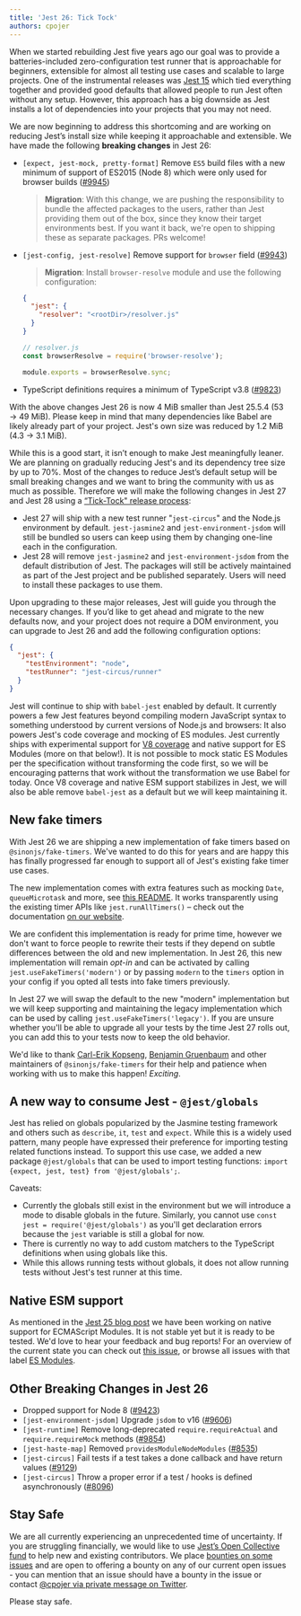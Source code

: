 ```yaml
---
title: 'Jest 26: Tick Tock'
authors: cpojer
---
```


When we started rebuilding Jest five years ago our goal was to provide a batteries-included zero-configuration test runner that is approachable for beginners, extensible for almost all testing use cases and scalable to large projects. One of the instrumental releases was [Jest 15](/blog/2016/09/01/jest-15) which tied everything together and provided good defaults that allowed people to run Jest often without any setup. However, this approach has a big downside as Jest installs a lot of dependencies into your projects that you may not need.

We are now beginning to address this shortcoming and are working on reducing Jest’s install size while keeping it approachable and extensible. We have made the following **breaking changes** in Jest 26:

<!--truncate-->

- `[expect, jest-mock, pretty-format]` Remove `ES5` build files with a new minimum of support of ES2015 (Node 8) which were only used for browser builds ([#9945](https://github.com/jestjs/jest/pull/9945))

  > **Migration**: With this change, we are pushing the responsibility to bundle the affected packages to the users, rather than Jest providing them out of the box, since they know their target environments best. If you want it back, we're open to shipping these as separate packages. PRs welcome!

- `[jest-config, jest-resolve]` Remove support for `browser` field ([#9943](https://github.com/jestjs/jest/pull/9943))

  > **Migration**: Install `browser-resolve` module and use the following configuration:

  ```json
  {
    "jest": {
      "resolver": "<rootDir>/resolver.js"
    }
  }
  ```

  ```js
  // resolver.js
  const browserResolve = require('browser-resolve');

  module.exports = browserResolve.sync;
  ```

- TypeScript definitions requires a minimum of TypeScript v3.8 ([#9823](https://github.com/jestjs/jest/pull/9823))

With the above changes Jest 26 is now 4 MiB smaller than Jest 25.5.4 (53 → 49 MiB). Please keep in mind that many dependencies like Babel are likely already part of your project. Jest's own size was reduced by 1.2 MiB (4.3 -> 3.1 MiB).

While this is a good start, it isn’t enough to make Jest meaningfully leaner. We are planning on gradually reducing Jest's and its dependency tree size by up to 70%. Most of the changes to reduce Jest’s default setup will be small breaking changes and we want to bring the community with us as much as possible. Therefore we will make the following changes in Jest 27 and Jest 28 using a [“Tick-Tock" release process](https://en.wikipedia.org/wiki/Tick%E2%80%93tock_model):

- Jest 27 will ship with a new test runner "`jest-circus`" and the Node.js environment by default. `jest-jasmine2` and `jest-environment-jsdom` will still be bundled so users can keep using them by changing one-line each in the configuration.
- Jest 28 will remove `jest-jasmine2` and `jest-environment-jsdom` from the default distribution of Jest. The packages will still be actively maintained as part of the Jest project and be published separately. Users will need to install these packages to use them.

Upon upgrading to these major releases, Jest will guide you through the necessary changes. If you’d like to get ahead and migrate to the new defaults now, and your project does not require a DOM environment, you can upgrade to Jest 26 and add the following configuration options:

```json
{
  "jest": {
    "testEnvironment": "node",
    "testRunner": "jest-circus/runner"
  }
}
```

Jest will continue to ship with `babel-jest` enabled by default. It currently powers a few Jest features beyond compiling modern JavaScript syntax to something understood by current versions of Node.js and browsers: It also powers Jest's code coverage and mocking of ES modules. Jest currently ships with experimental support for [V8 coverage](/blog/2020/01/21/jest-25#v8-code-coverage) and native support for ES Modules (more on that below!). It is not possible to mock static ES Modules per the specification without transforming the code first, so we will be encouraging patterns that work without the transformation we use Babel for today. Once V8 coverage and native ESM support stabilizes in Jest, we will also be able remove `babel-jest` as a default but we will keep maintaining it.

## New fake timers

With Jest 26 we are shipping a new implementation of fake timers based on `@sinonjs/fake-timers`. We've wanted to do this for years and are happy this has finally progressed far enough to support all of Jest's existing fake timer use cases.

The new implementation comes with extra features such as mocking `Date`, `queueMicrotask` and more, see [this README](https://github.com/sinonjs/fake-timers/blob/master/README.md). It works transparently using the existing timer APIs like `jest.runAllTimers()` – check out the documentation [on our website](/docs/timer-mocks).

We are confident this implementation is ready for prime time, however we don't want to force people to rewrite their tests if they depend on subtle differences between the old and new implementation. In Jest 26, this new implementation will remain _opt-in_ and can be activated by calling `jest.useFakeTimers('modern')` or by passing `modern` to the `timers` option in your config if you opted all tests into fake timers previously.

In Jest 27 we will swap the default to the new "modern" implementation but we will keep supporting and maintaining the legacy implementation which can be used by calling `jest.useFakeTimers('legacy')`. If you are unsure whether you'll be able to upgrade all your tests by the time Jest 27 rolls out, you can add this to your tests now to keep the old behavior.

We'd like to thank [Carl-Erik Kopseng](https://github.com/fatso83), [Benjamin Gruenbaum](https://github.com/benjamingr) and other maintainers of `@sinonjs/fake-timers` for their help and patience when working with us to make this happen! _Exciting_.

## A new way to consume Jest - `@jest/globals`

Jest has relied on globals popularized by the Jasmine testing framework and others such as `describe`, `it`, `test` and `expect`. While this is a widely used pattern, many people have expressed their preference for importing testing related functions instead. To support this use case, we added a new package `@jest/globals` that can be used to import testing functions: `import {expect, jest, test} from '@jest/globals';`.

Caveats:

- Currently the globals still exist in the environment but we will introduce a mode to disable globals in the future. Similarly, you cannot use `const jest = require('@jest/globals')` as you'll get declaration errors because the `jest` variable is still a global for now.
- There is currently no way to add custom matchers to the TypeScript definitions when using globals like this.
- While this allows running tests without globals, it does not allow running tests without Jest's test runner at this time.

## Native ESM support

As mentioned in the [Jest 25 blog post](/blog/2020/01/21/jest-25#ecmascript-modules-support) we have been working on native support for ECMAScript Modules. It is not stable yet but it is ready to be tested. We'd love to hear your feedback and bug reports! For an overview of the current state you can check out [this issue](https://github.com/jestjs/jest/issues/9430), or browse all issues with that label [ES Modules](https://github.com/jestjs/jest/labels/ES%20Modules).

## Other Breaking Changes in Jest 26

- Dropped support for Node 8 ([#9423](https://github.com/jestjs/jest/pull/9423))
- `[jest-environment-jsdom]` Upgrade `jsdom` to v16 ([#9606](https://github.com/jestjs/jest/pull/9606))
- `[jest-runtime]` Remove long-deprecated `require.requireActual` and `require.requireMock` methods ([#9854](https://github.com/jestjs/jest/pull/9854))
- `[jest-haste-map]` Removed `providesModuleNodeModules` ([#8535](https://github.com/jestjs/jest/pull/8535))
- `[jest-circus]` Fail tests if a test takes a done callback and have return values ([#9129](https://github.com/jestjs/jest/pull/9129))
- `[jest-circus]` Throw a proper error if a test / hooks is defined asynchronously ([#8096](https://github.com/jestjs/jest/pull/8096))

## Stay Safe

We are all currently experiencing an unprecedented time of uncertainty. If you are struggling financially, we would like to use [Jest’s Open Collective fund](https://opencollective.com/jest) to help new and existing contributors. We place [bounties on some issues](https://github.com/jestjs/jest/issues?q=is%3Aissue+is%3Aopen+bounty+label%3A%22Has+Bounty%22) and are open to offering a bounty on any of our current open issues - you can mention that an issue should have a bounty in the issue or contact [@cpojer via private message on Twitter](https://twitter.com/cpojer).

Please stay safe.
